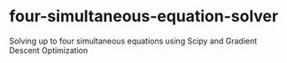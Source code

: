 # four-simultaneous-equation-solver
Solving up to four simultaneous equations using Scipy and Gradient Descent Optimization
